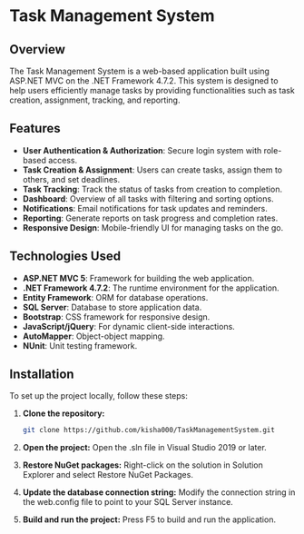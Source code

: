 # Task Management System

## Overview
The Task Management System is a web-based application built using ASP.NET MVC on the .NET Framework 4.7.2. This system is designed to help users efficiently manage tasks by providing functionalities such as task creation, assignment, tracking, and reporting.

## Features
- **User Authentication & Authorization**: Secure login system with role-based access.
- **Task Creation & Assignment**: Users can create tasks, assign them to others, and set deadlines.
- **Task Tracking**: Track the status of tasks from creation to completion.
- **Dashboard**: Overview of all tasks with filtering and sorting options.
- **Notifications**: Email notifications for task updates and reminders.
- **Reporting**: Generate reports on task progress and completion rates.
- **Responsive Design**: Mobile-friendly UI for managing tasks on the go.

## Technologies Used
- **ASP.NET MVC 5**: Framework for building the web application.
- **.NET Framework 4.7.2**: The runtime environment for the application.
- **Entity Framework**: ORM for database operations.
- **SQL Server**: Database to store application data.
- **Bootstrap**: CSS framework for responsive design.
- **JavaScript/jQuery**: For dynamic client-side interactions.
- **AutoMapper**: Object-object mapping.
- **NUnit**: Unit testing framework.

## Installation
To set up the project locally, follow these steps:

1. **Clone the repository:**
   ```bash
   git clone https://github.com/kisha000/TaskManagementSystem.git

2. **Open the project:**
   Open the .sln file in Visual Studio 2019 or later.

3. **Restore NuGet packages:**
   Right-click on the solution in Solution Explorer and select Restore NuGet Packages.

4. **Update the database connection string:**
   Modify the connection string in the web.config file to point to your SQL Server instance.

5. **Build and run the project:**
   Press F5 to build and run the application.
